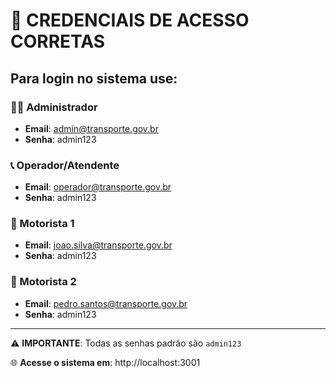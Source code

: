 # 🔑 CREDENCIAIS DE ACESSO CORRETAS

## Para login no sistema use:

### 👨‍💼 Administrador
- **Email**: admin@transporte.gov.br
- **Senha**: admin123

### 📞 Operador/Atendente
- **Email**: operador@transporte.gov.br  
- **Senha**: admin123

### 🚗 Motorista 1
- **Email**: joao.silva@transporte.gov.br
- **Senha**: admin123

### 🚗 Motorista 2
- **Email**: pedro.santos@transporte.gov.br
- **Senha**: admin123

---

⚠️ **IMPORTANTE**: Todas as senhas padrão são `admin123`

🌐 **Acesse o sistema em**: http://localhost:3001